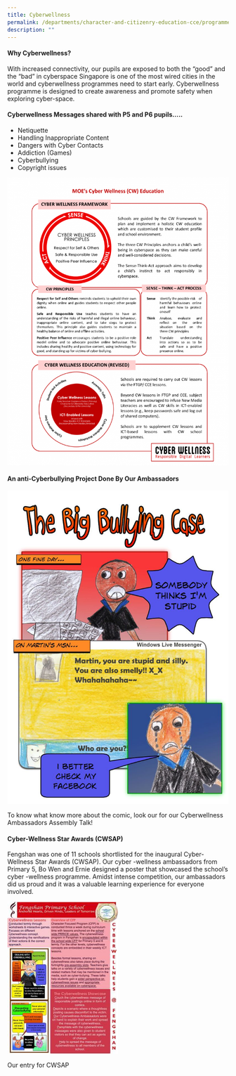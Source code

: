 ```yaml
---
title: Cyberwellness
permalink: /departments/character-and-citizenry-education-cce/programmes/cyberwellness/
description: ""
---
```

<h4><strong>Why Cyberwellness?</strong></h4>
<p>With increased connectivity, our pupils are exposed to both the &ldquo;good&rdquo; and the &ldquo;bad&rdquo; in cyberspace Singapore is one of the most wired cities in the world and cyberwellness programmes need to start early. Cyberwellness programme is designed to create awareness and promote safety when exploring cyber-space.</p>
<h4><strong>Cyberwellness Messages shared with P5 and P6 pupils&hellip;..</strong></h4>
<ul>
<li>Netiquette</li>
<li>Handling Inappropriate Content</li>
<li>Dangers with Cyber Contacts</li>
<li>Addiction (Games)</li>
<li>Cyberbullying</li>
<li>Copyright issues</li>
</ul>
<img src="/images/cwell1.png">
<h4><strong>An anti-Cyberbullying Project Done By Our Ambassadors</strong></h4>
<img src="/images/cwell2.jpg">
<p>To know what know more about the comic, look our for our Cyberwellness Ambassadors Assembly Talk!</p>
<h4><strong>Cyber-Wellness Star Awards (CWSAP)</strong></h4>
<p>Fengshan was one of 11 schools shortlisted for the inaugural Cyber-Wellness Star Awards (CWSAP). Our cyber -wellness ambassadors from Primary 5, Bo Wen and Ernie designed a poster that showcased the school&rsquo;s cyber -wellness programme. Amidst intense competition, our ambassadors did us proud and it was a valuable learning experience for everyone involved.</p>
<img style="width: 50%;" src="/images/cwell3.jpg">
<p>Our entry for CWSAP</p>